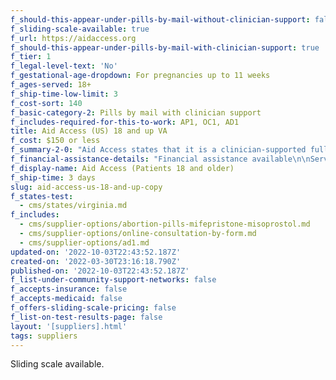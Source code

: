 ```yaml
---
f_should-this-appear-under-pills-by-mail-without-clinician-support: false
f_sliding-scale-available: true
f_url: https://aidaccess.org
f_should-this-appear-under-pills-by-mail-with-clinician-support: true
f_tier: 1
f_legal-level-text: 'No'
f_gestational-age-dropdown: For pregnancies up to 11 weeks
f_ages-served: 18+
f_ship-time-low-limit: 3
f_cost-sort: 140
f_basic-category-2: Pills by mail with clinician support
f_includes-required-for-this-to-work: AP1, OC1, AD1
title: Aid Access (US) 18 and up VA
f_cost: $150 or less
f_summary-2-0: "Aid Access states that it is a clinician-supported fully online telemedicine service with mailed pills for patients who have early pregnancies and no medical contraindications. In this state, the medications are prescribed by clinicians licensed in the US and are FDA-approved products. In this state,US\_clinicians are only able to serve patients who are 18 and older. The international arm of Aid Access (also listed here) still serves younger patients.\n\n*   Quick, affordable, convenient access to safe and effective abortion pills through telehealth consultation.\n*   Offers email support.\n*   Offers sliding fee scale, but does not usually accept insurance or Medicaid.\n*   Pricing does not include cost of follow up in-clinic treatment in the rare event it is needed."
f_financial-assistance-details: "Financial assistance available\n\nService up to 11 weeks gestation provided by US\_clinician\n\nService from 11-12 weeks gestation provided by overseas clinician (longer ship time, possible legal risk)"
f_display-name: Aid Access (Patients 18 and older)
f_ship-time: 3 days
slug: aid-access-us-18-and-up-copy
f_states-test:
  - cms/states/virginia.md
f_includes:
  - cms/supplier-options/abortion-pills-mifepristone-misoprostol.md
  - cms/supplier-options/online-consultation-by-form.md
  - cms/supplier-options/ad1.md
updated-on: '2022-10-03T22:43:52.187Z'
created-on: '2022-03-30T23:16:18.790Z'
published-on: '2022-10-03T22:43:52.187Z'
f_list-under-community-support-networks: false
f_accepts-insurance: false
f_accepts-medicaid: false
f_offers-sliding-scale-pricing: false
f_list-on-test-results-page: false
layout: '[suppliers].html'
tags: suppliers
---
```


Sliding scale available.
